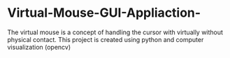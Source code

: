 # Virtual-Mouse-GUI-Appliaction-
The virtual mouse is a concept of handling the cursor with virtually without physical contact. This project is created using python and computer visualization (opencv)
